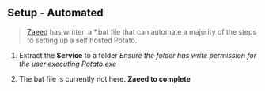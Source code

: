 ## Setup - Automated

> [Zaeed](http://zaeed.com) has written a *.bat file that can automate a majority of the steps to setting up a self hosted Potato.

1. Extract the **Service** to a folder
    *Ensure the folder has write permission for the user executing Potato.exe*
    
2. The bat file is currently not here. **Zaeed to complete**